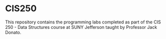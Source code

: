 # CIS250
This repository contains the programming labs completed as part of the CIS 250 - Data Structures course at SUNY Jefferson taught by Professor Jack Donato.
